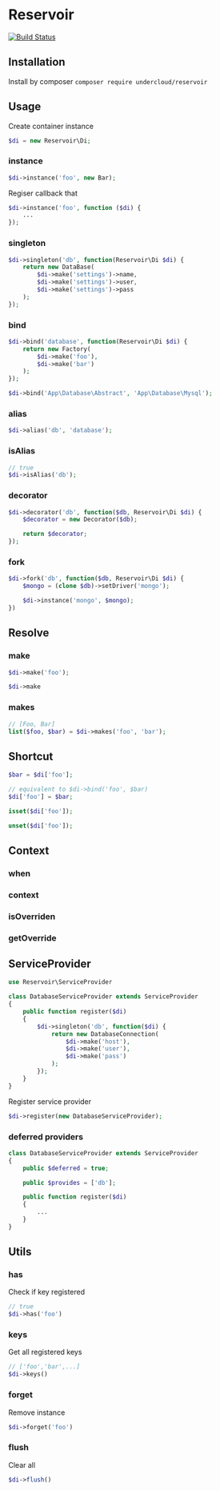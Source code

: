 # Reservoir
[![Build Status](https://travis-ci.org/undercloud/reservoir.svg?branch=master)](https://travis-ci.org/undercloud/reservoir)

## Installation
Install by composer
`composer require undercloud/reservoir`

## Usage

Create container instance
```PHP
$di = new Reservoir\Di;
```

### instance

```PHP
$di->instance('foo', new Bar);
```

Regiser callback that 
```PHP
$di->instance('foo', function ($di) {
    ...
});
```

### singleton

```PHP
$di->singleton('db', function(Reservoir\Di $di) {
    return new DataBase(
        $di->make('settings')->name,
        $di->make('settings')->user,
        $di->make('settings')->pass
    );
});
```

### bind

```PHP
$di->bind('database', function(Reservoir\Di $di) {
    return new Factory(
        $di->make('foo'),
        $di->make('bar')
    );
});
```

```PHP
$di->bind('App\Database\Abstract', 'App\Database\Mysql');
```

### alias

```PHP
$di->alias('db', 'database');
```

### isAlias

```PHP
// true
$di->isAlias('db');
```

### decorator

```PHP
$di->decorator('db', function($db, Reservoir\Di $di) {
    $decorator = new Decorator($db);

    return $decorator;
});
```

### fork

```PHP
$di->fork('db', function($db, Reservoir\Di $di) {
    $mongo = (clone $db)->setDriver('mongo');

    $di->instance('mongo', $mongo);
})
```

## Resolve

### make

```PHP
$di->make('foo');
```

```PHP
$di->make
```

### makes

```PHP
// [Foo, Bar]
list($foo, $bar) = $di->makes('foo', 'bar');
```

## Shortcut

```PHP
$bar = $di['foo'];
```

```PHP
// equivalent to $di->bind('foo', $bar)
$di['foo'] = $bar;
```

```PHP
isset($di['foo']);
```

```PHP
unset($di['foo']);
```

## Context

### when
### context
### isOverriden
### getOverride

## ServiceProvider


```PHP
use Reservoir\ServiceProvider

class DatabaseServiceProvider extends ServiceProvider
{
    public function register($di)
    {
        $di->singleton('db', function($di) {
            return new DatabaseConnection(
                $di->make('host'),
                $di->make('user'),
                $di->make('pass')
            );
        });
    }
}
```

Register service provider
```PHP
$di->register(new DatabaseServiceProvider);
```

### deferred providers


```PHP
class DatabaseServiceProvider extends ServiceProvider
{
    public $deferred = true;

    public $provides = ['db'];

    public function register($di)
    {
        ...
    }
}
```

## Utils

### has

Check if key registered
```PHP
// true
$di->has('foo')
```

### keys

Get all registered keys
```PHP
// ['foo','bar',...]
$di->keys()
```

### forget

Remove instance
```PHP
$di->forget('foo')
```

### flush

Clear all
```PHP
$di->flush()
```
